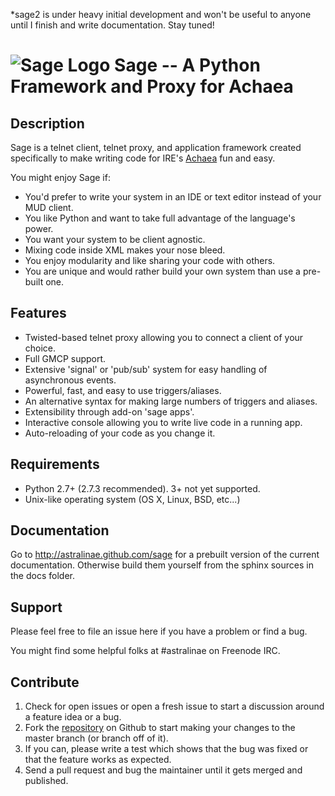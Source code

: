 *sage2 is under heavy initial development and won't be useful to anyone until I finish and write documentation. Stay tuned!

![Sage Logo](https://raw.github.com/astralinae/sage/master/docs/source/_static/logo-full.png)
Sage -- A Python Framework and Proxy for Achaea
===============================================

## Description

Sage is a telnet client, telnet proxy, and application framework created specifically to make writing code for IRE's [Achaea](http://achaea.com) fun and easy.

You might enjoy Sage if:

* You'd prefer to write your system in an IDE or text editor instead of your MUD client.
* You like Python and want to take full advantage of the language's power.
* You want your system to be client agnostic.
* Mixing code inside XML makes your nose bleed.
* You enjoy modularity and like sharing your code with others.
* You are unique and would rather build your own system than use a pre-built one.

## Features

* Twisted-based telnet proxy allowing you to connect a client of your choice.
* Full GMCP support.
* Extensive 'signal' or 'pub/sub' system for easy handling of asynchronous events.
* Powerful, fast, and easy to use triggers/aliases.
* An alternative syntax for making large numbers of triggers and aliases.
* Extensibility through add-on 'sage apps'.
* Interactive console allowing you to write live code in a running app.
* Auto-reloading of your code as you change it.

## Requirements
- Python 2.7+ (2.7.3 recommended). 3+ not yet supported.
- Unix-like operating system (OS X, Linux, BSD, etc...)

## Documentation
Go to http://astralinae.github.com/sage for a prebuilt version of the current documentation. Otherwise build them yourself from the sphinx sources in the docs folder.

## Support
Please feel free to file an issue here if you have a problem or find a bug.

You might find some helpful folks at \#astralinae on Freenode IRC.

## Contribute
1. Check for open issues or open a fresh issue to start a discussion around a feature idea or a bug.
2. Fork the [repository](http://github.com/astralinae/sage) on Github to start making your changes to the master branch (or branch off of it).
3. If you can, please write a test which shows that the bug was fixed or that the feature works as expected.
4. Send a pull request and bug the maintainer until it gets merged and published.
